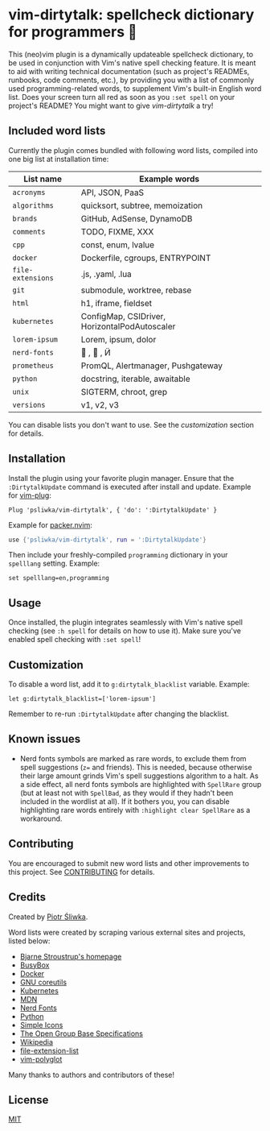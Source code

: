 vim-dirtytalk: spellcheck dictionary for programmers 📖
=======================================================

This (neo)vim plugin is a dynamically updateable spellcheck dictionary, to be
used in conjunction with Vim's native spell checking feature. It is meant to
aid with writing technical documentation (such as project's READMEs, runbooks,
code comments, etc.), by providing you with a list of commonly used
programming-related words, to supplement Vim's built-in English word list. Does
your screen turn all red as soon as you `:set spell` on your project's README?
You might want to give _vim-dirtytalk_ a try!

Included word lists
-------------------

Currently the plugin comes bundled with following word lists, compiled into one
big list at installation time:

| List name         | Example words                                 |
|-------------------|-----------------------------------------------|
| `acronyms`        | API, JSON, PaaS                               |
| `algorithms`      | quicksort, subtree, memoization               |
| `brands`          | GitHub, AdSense, DynamoDB                     |
| `comments`        | TODO, FIXME, XXX                              |
| `cpp`             | const, enum, lvalue                           |
| `docker`          | Dockerfile, cgroups, ENTRYPOINT               |
| `file-extensions` | .js, .yaml, .lua                              |
| `git`             | submodule, worktree, rebase                   |
| `html`            | h1, iframe, fieldset                          |
| `kubernetes`      | ConfigMap, CSIDriver, HorizontalPodAutoscaler |
| `lorem-ipsum`     | Lorem, ipsum, dolor                           |
| `nerd-fonts`      |  ,  , &nbsp;                               | <!-- a non-breaking space is needed to render the last symbol correctly on GitHub -->
| `prometheus`      | PromQL, Alertmanager, Pushgateway             |
| `python`          | docstring, iterable, awaitable                |
| `unix`            | SIGTERM, chroot, grep                         |
| `versions`        | v1, v2, v3                                    |

You can disable lists you don't want to use. See the _customization_ section
for details.

Installation
------------

Install the plugin using your favorite plugin manager. Ensure that the
`:DirtytalkUpdate` command is executed after install and update. Example for
[vim-plug]:

```vim
Plug 'psliwka/vim-dirtytalk', { 'do': ':DirtytalkUpdate' }
```

Example for [packer.nvim]:

```lua
use {'psliwka/vim-dirtytalk', run = ':DirtytalkUpdate'}
```

Then include your freshly-compiled `programming` dictionary in your `spelllang`
setting. Example:

```vim
set spelllang=en,programming
```

Usage
-----

Once installed, the plugin integrates seamlessly with Vim's native spell
checking (see `:h spell` for details on how to use it). Make sure you've
enabled spell checking with `:set spell`!

Customization
-------------

To disable a word list, add it to `g:dirtytalk_blacklist` variable. Example:

```vim
let g:dirtytalk_blacklist=['lorem-ipsum']
```

Remember to re-run `:DirtytalkUpdate` after changing the blacklist.

Known issues
------------

* Nerd fonts symbols are marked as rare words, to exclude them from spell
	suggestions (`z=` and friends). This is needed, because otherwise their large
	amount grinds Vim's spell suggestions algorithm to a halt. As a side effect,
	all nerd fonts symbols are highlighted with `SpellRare` group (but at least
	not with `SpellBad`, as they would if they hadn't been included in the
	wordlist at all). If it bothers you, you can disable highlighting rare words
	entirely with `:highlight clear SpellRare` as a workaround.

Contributing
------------

You are encouraged to submit new word lists and other improvements to this
project. See [CONTRIBUTING](CONTRIBUTING.md) for details.

Credits
-------

Created by [Piotr Śliwka](https://github.com/psliwka).

Word lists were created by scraping various external sites and projects, listed
below:

* [Bjarne Stroustrup's homepage](https://www.stroustrup.com/)
* [BusyBox](https://www.busybox.net/)
* [Docker](https://docker.com)
* [GNU coreutils](https://www.gnu.org/software/coreutils/)
* [Kubernetes](https://kubernetes.io/)
* [MDN](https://developer.mozilla.org/)
* [Nerd Fonts](https://www.nerdfonts.com/)
* [Python](https://www.python.org/)
* [Simple Icons](https://simpleicons.org/)
* [The Open Group Base Specifications](https://pubs.opengroup.org/onlinepubs/9699919799/)
* [Wikipedia](https://en.wikipedia.org)
* [file-extension-list](https://github.com/dyne/file-extension-list)
* [vim-polyglot](https://github.com/sheerun/vim-polyglot)

Many thanks to authors and contributors of these!

License
-------

[MIT](LICENSE)

[vim-plug]: https://github.com/junegunn/vim-plug
[packer.nvim]: https://github.com/wbthomason/packer.nvim
